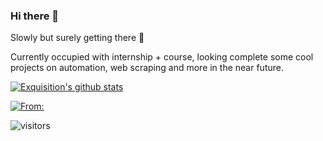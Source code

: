 ### Hi there 👋

<!--
**Exquisition/Exquisition** is a ✨ _special_ ✨ repository because its `README.md` (this file) appears on your GitHub profile.

Here are some ideas to get you started:


-->

Slowly but surely getting there 💪

Currently occupied with internship + course, looking complete some cool projects on automation, web scraping and more in the near future.


[![Exquisition's github stats](https://github-readme-stats.vercel.app/api?username=Exquisition&show_icons=true&hide=contribs,prs&cache_seconds=86400&theme=solarized-dark)](https://github.com/Exquisition/github-readme-stats)

[![From:](https://github-readme-stats.vercel.app/api/pin/?username=anuraghazra&repo=github-readme-stats&cache_seconds=86400&theme=solarized-dark)](https://github.com/Exquisition/github-readme-stats)

![visitors](https://visitor-badge.glitch.me/badge?page_id=Exquisition.visitor-badge)
